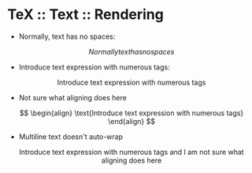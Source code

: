# TeX :: Text :: Rendering

* Normally, text has no spaces:   

$$Normally text has no spaces$$


* Introduce text expression with numerous tags:   

$$
\text{Introduce text expression with numerous tags}
$$


* Not sure what aligning does here   

$$
\begin{align}
\text{Introduce text expression with numerous tags}
\end{align}
$$


* Multiline text doesn't auto-wrap   

$$
\text{Introduce text expression with numerous tags 
and I am not sure what aligning does here}
$$
